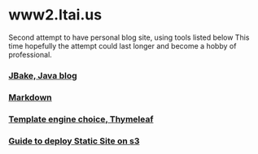 # www2.ltai.us

Second attempt to have personal blog site, using tools listed below
This time hopefully the attempt could last longer and become a hobby of professional.

### [JBake, Java blog](http://jbake.org)
### [Markdown](http://commonmark.org/help/)
### [Template engine choice, Thymeleaf](http://www.thymeleaf.org/)
### [Guide to deploy Static Site on s3](https://stormpath.com/blog/ultimate-guide-deploying-static-site-aws)


